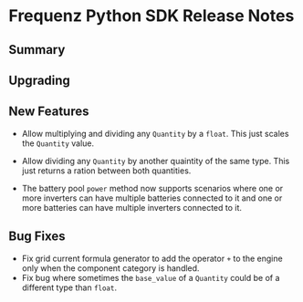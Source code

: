 # Frequenz Python SDK Release Notes

## Summary

<!-- Here goes a general summary of what this release is about -->

## Upgrading

<!-- Here goes notes on how to upgrade from previous versions, including deprecations and what they should be replaced with -->

## New Features

- Allow multiplying and dividing any `Quantity` by a `float`. This just scales the `Quantity` value.
- Allow dividing any `Quantity` by another quaintity of the same type. This just returns a ration between both quantities.

- The battery pool `power` method now supports scenarios where one or more inverters can have multiple batteries connected to it and one or more batteries can have multiple inverters connected to it.

## Bug Fixes

- Fix grid current formula generator to add the operator `+` to the engine only when the component category is handled.
- Fix bug where sometimes the `base_value` of a `Quantity` could be of a different type than `float`.

